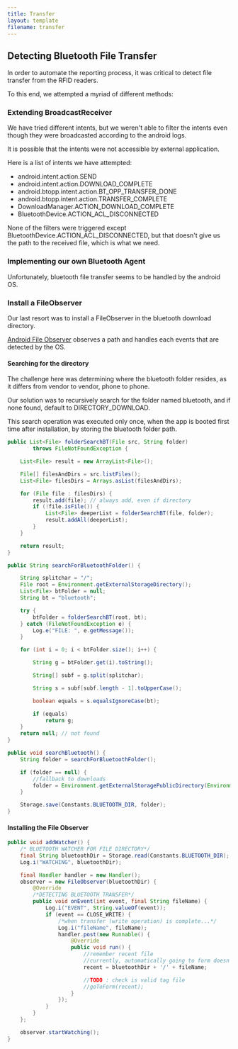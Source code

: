 ```yaml
---
title: Transfer
layout: template
filename: transfer 
---
```


## Detecting Bluetooth File Transfer

In order to automate the reporting process, it was critical to detect file transfer from the RFID readers.

To this end, we attempted a myriad of different methods:

### Extending BroadcastReceiver

We have tried different intents, but we weren't able to filter the intents even though they were broadcasted according to the android logs.

It is possible that the intents were not accessible by external application.

Here is a list of intents we have attempted:

- android.intent.action.SEND
- android.intent.action.DOWNLOAD_COMPLETE
- android.btopp.intent.action.BT_OPP_TRANSFER_DONE
- android.btopp.intent.action.TRANSFER_COMPLETE
- DownloadManager.ACTION_DOWNLOAD_COMPLETE
- BluetoothDevice.ACTION_ACL_DISCONNECTED

None of the filters were triggered except BluetoothDevice.ACTION_ACL_DISCONNECTED, but that doesn't give us the path to the received file, which is what we need.

### Implementing our own Bluetooth Agent

Unfortunately, bluetooth file transfer seems to be handled by the android OS.

### Install a FileObserver

Our last resort was to install a FileObserver in the bluetooth download directory.

[Android File Observer](https://developer.android.com/reference/android/os/FileObserver.html) observes a path and handles each events that are detected by the OS.

#### Searching for the directory	

The challenge here was determining where the bluetooth folder resides, as it differs from vendor to vendor, phone to phone.

Our solution was to recursively search for the folder named bluetooth, and if none found, default to DIRECTORY_DOWNLOAD.

This search operation was executed only once, when the app is booted first time after installation, by storing the bluetooth folder path.

```java
public List<File> folderSearchBT(File src, String folder)
        throws FileNotFoundException {

    List<File> result = new ArrayList<File>();

    File[] filesAndDirs = src.listFiles();
    List<File> filesDirs = Arrays.asList(filesAndDirs);

    for (File file : filesDirs) {
        result.add(file); // always add, even if directory
        if (!file.isFile()) {
            List<File> deeperList = folderSearchBT(file, folder);
            result.addAll(deeperList);
        }
    }

    return result;
}

public String searchForBluetoothFolder() {

    String splitchar = "/";
    File root = Environment.getExternalStorageDirectory();
    List<File> btFolder = null;
    String bt = "bluetooth";

    try {
        btFolder = folderSearchBT(root, bt);
    } catch (FileNotFoundException e) {
        Log.e("FILE: ", e.getMessage());
    }

    for (int i = 0; i < btFolder.size(); i++) {

        String g = btFolder.get(i).toString();

        String[] subf = g.split(splitchar);

        String s = subf[subf.length - 1].toUpperCase();

        boolean equals = s.equalsIgnoreCase(bt);

        if (equals)
            return g;
    }
    return null; // not found
}

public void searchBluetooth() {
    String folder = searchForBluetoothFolder();

    if (folder == null) {
        //fallback to downloads
        folder = Environment.getExternalStoragePublicDirectory(Environment.DIRECTORY_DOWNLOADS).getAbsolutePath();
    }

    Storage.save(Constants.BLUETOOTH_DIR, folder);
}
```

#### Installing the File Observer

```java
public void addWatcher() {
    /* BLUETOOTH WATCHER FOR FILE DIRECTORY*/
    final String bluetoothDir = Storage.read(Constants.BLUETOOTH_DIR);
    Log.i("WATCHING", bluetoothDir);

    final Handler handler = new Handler();
    observer = new FileObserver(bluetoothDir) {
        @Override
        /*DETECTING BLUETOOTH TRANSFER*/
        public void onEvent(int event, final String fileName) {
            Log.i("EVENT", String.valueOf(event));
            if (event == CLOSE_WRITE) {
                /*when transfer (write operation) is complete...*/
                Log.i("fileName", fileName);
                handler.post(new Runnable() {
                    @Override
                    public void run() {
                        //remember recent file
                        //currently, automatically going to form doesn't work
                        recent = bluetoothDir + '/' + fileName;

                        //TODO : check is valid tag file
                        //goToForm(recent);
                    }
                });
            }
        }
    };

    observer.startWatching();
}
```
